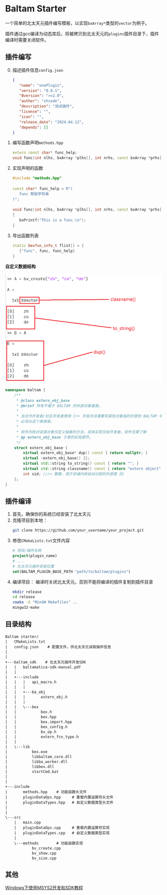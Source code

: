 
# Baltam Starter

一个简单的北太天元插件编写模板，以实现`bxArray*`类型的`vector`为例子。

插件通过gcc编译为动态库后，将被拷贝到北太天元的`plugins`插件目录下，插件编译时需要关闭软件。

## 插件编写
0. 描述插件信息`config.json`

   ```json
   {
      "name": "onePlugin",
      "version": "0.0.1",
      "Bversion": ">=2.0",
      "author": "zhcode",
      "description": "测试插件",
      "license": "",
      "icon": "",
      "release_date": "2024.04.12",
      "depends": []
   }
   ```

1. 编写函数声明`methods.hpp`

   ```C++
   extern const char* func_help;
   void func(int nlhs, bxArray *plhs[], int nrhs, const bxArray *prhs[]);
   ```

2. 实现声明的函数

   ```C++
   #include "methods.hpp"

   const char* func_help = R"(
      func 帮助字符串
   )";

   void func(int nlhs, bxArray *plhs[], int nrhs, const bxArray *prhs[])
   {
      bxPrintf("This is a func.\n");
   }
   ```

3. 导出函数列表

   ```C++
   static bexfun_info_t flist[] = {
      {"func", func, func_help}
   }
   ```

**自定义数据结构**

![data_struct](./images/data_struct.png)

```C++
namespace baltam {
    /**
     * @class extern_obj_base
     * @brief 所有不属于 BALTAM 的外部对象基类。
     *
     * 当合作开发者/社区开发者使用 C++ 开发并且需要将某些对象临时托管到 BALTAM 中时，
     * 必须从这个类继承。
     *
     * 软件内核对该类对象仅定义抽象的方法，具体实现交给开发者。软件无需了解
     * @p extern_obj_base 子类的实现细节。
     */
    struct extern_obj_base {
        virtual extern_obj_base* dup() const { return nullptr; }
        virtual ~extern_obj_base() {};
        virtual std::string to_string() const { return ""; }
        virtual std::string classname() const { return "extern object"; };
        int sid; ///< 整数，用于存储内核自动分配的外部类 ID
    };
}
```

## 插件编译

1. 首先，确保你的系统已经安装了北太天元
2. 克隆项目到本地：
   ```bash
   git clone https://github.com/your_username/your_project.git
   ```
3. 修改`CMakeLists.txt`文件内容
   ```cmake
   # 项目/插件名称
   project(plugin_name)
   # ...
   # 北太天元插件安装位置
   set(BALTAM_PLUGIN_BASE_PATH "path/to/baltam/plugins")
   ```
4. 编译项目：
编译时关闭北太天元，否则不能将编译的插件复制到插件目录
   ```bash
   mkdir release
   cd release
   cmake -G "MinGW Makefiles" ..
   mingw32-make
   ```

## 目录结构

```
Baltam starter/
|   CMakeLists.txt
|   config.json    # 配置文件，供北太天元读取插件信息
|
|
+---baltam_sdk    # 北太天元插件开发SDK
|   |   baltamatica-sdk-manual.pdf
|   |
|   +---include
|   |   |   api_macro.h
|   |   |
|   |   +---ba_obj
|   |   |       extern_obj.h
|   |   |
|   |   \---bex
|   |           bex.h
|   |           bex.hpp
|   |           bex.import.hpp
|   |           bex_config.h
|   |           bx_op.h
|   |           extern_fcn_type.h
|   |
|   \---lib
|           bex.exe
|           libbaltam_core.dll
|           libba_worker.dll
|           libbex.dll
|           startCmd.bat
|
|
+---include
|       methods.hpp    # 功能函数头文件
|       pluginDataOps.hpp     # 重载内置运算符头文件
|       pluginDataTypes.hpp   # 自定义数据类型头文件
|
|
\---src
    |   main.cpp
    |   pluginDataOps.cpp     # 重载内置运算符实现
    |   pluginDataTypes.cpp   # 自定义数据类型实现
    |
    \---methods        # 功能函数实现
            bv_create.cpp
            bv_show.cpp
            bv_size.cpp
```

## 其他
[Windows下使用MSYS2开发和SDK教程](https://www.baltamatica.com/community/sposts/detail/f6a1e96d-fdaa-9e2d-084a-1ba23acef257.html)

